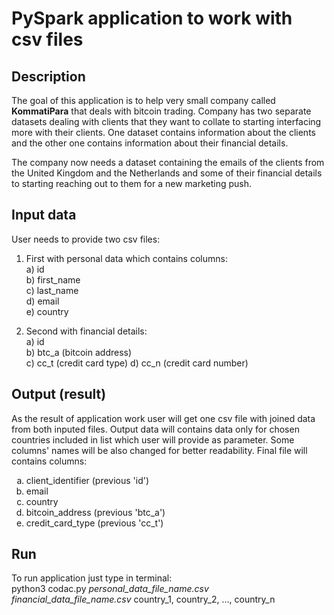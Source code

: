 # PySpark application to work with csv files

## Description
The goal of this application is to help very small company called **KommatiPara** that deals with bitcoin trading. Company has two separate datasets dealing with clients that they want to collate to starting interfacing more with their clients. One dataset contains information about the clients and the other one contains information about their financial details.

The company now needs a dataset containing the emails of the clients from the United Kingdom and the Netherlands and some of their financial details to starting reaching out to them for a new marketing push.

## Input data
User needs to provide two csv files:
1) First with personal data which contains columns:  
       a)  id  
       b)  first_name  
       c)  last_name  
       d)  email  
       e)  country  

2) Second with financial details:  
       a)  id  
       b)  btc_a (bitcoin address)  
       c)  cc_t (credit card type)
       d)  cc_n (credit card number)

## Output (result)
As the result of application work user will get one csv file with joined data from both inputed files. Output data will contains data only for chosen countries included in list which user will provide as parameter. Some columns' names will be also changed for better readability. Final file will contains columns:
<ol type="a">
        <li> client_identifier (previous 'id')  </li>
        <li> email  </li>
        <li> country  </li>
        <li>  bitcoin_address  (previous 'btc_a')  </li>
        <li> credit_card_type  (previous 'cc_t') </li>
</ol>

## Run
To run application just type in terminal:  
python3 codac.py *personal_data_file_name.csv* *financial_data_file_name.csv* country_1, country_2, ..., country_n